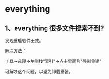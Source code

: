 # everything

## 1、everything 很多文件搜索不到?
发现重启软件无效。

解决方法：

工具->选项->左侧找"索引"->点击里面的"强制重建"

可解决这个问题，以避免卸载重装。



